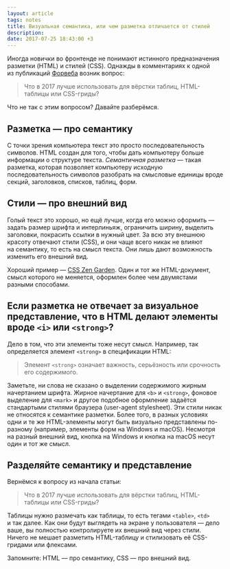 ```yaml
---
layout: article
tags: notes
title: Визуальная семантика, или чем разметка отличается от стилей
description:
date: 2017-07-25 18:43:00 +3
---
```

Иногда новички во фронтенде не понимают истинного предназначения разметки (HTML) и стилей (CSS). Однажды в комментариях к одной из публикаций [Форвеба](https://vk.com/forwebdev) возник вопрос:

> Что в 2017 лучше использовать для вёрстки таблиц, <span class="nobr">HTML-таблицы</span> или <span class="nobr">CSS-гриды</nobr>?

Что не так с этим вопросом? Давайте разберёмся.

## Разметка — про семантику

С точки зрения компьютера текст это просто последовательность символов. HTML создан для того, чтобы дать компьютеру больше информации о структуре текста. _Семантичная разметка_ — такая разметка, которая позволяет компьютеру исходную последовательность символов разобрать на смысловые единицы вроде секций, заголовков, списков, таблиц, форм.

## Стили — про внешний вид

Голый текст это хорошо, но ещё лучше, когда его можно оформить — задать размер шрифта и интерлиньяж, ограничить ширину, выделить заголовки, покрасить ссылки в нужный цвет. За всю эту внешнюю красоту отвечают стили (CSS), и они чаще всего никак не влияют на семантику, то есть на смысл текста. Они лишь дают возможность изменить его внешний вид.

Хороший пример — [CSS Zen Garden](http://www.csszengarden.com/). Один и тот же <span class="nobr">HTML-документ</span>, смысл которого не меняется, оформлен более чем двумястами разными способами.

## Если разметка не отвечает за визуальное представление, что в HTML делают элементы вроде `<i>` или `<strong>`?

Дело в том, что эти элементы тоже несут смысл. Например, так определяется элемент `<strong>` в спецификации HTML:

> Элемент `<strong>` означает важность, серьёзность или срочность его содержимого.

Заметьте, ни слова не сказано о выделении содержимого жирным начертанием шрифта. Жирное начертание для `<b>` и `<strong>`, фоновое выделение для `<mark>` и другое подобное оформление задаётся стандартыми стилями браузера (<span class="nobr">user-agent</span> stylesheet). Эти стили никак не относятся к семантике разметки. Более того, в разных условиях одни и те же HTML-элементы могут быть визуально представлены <span class="nobr">по-разному</span> (например, элементы форм на Windows и macOS). Несмотря на разный внешний вид, кнопка на Windows и кнопка на macOS несут один и тот же смысл.

## Разделяйте семантику и представление

Вернёмся к вопросу из начала статьи:

> Что в 2017 лучше использовать для вёрстки таблиц, <span class="nobr">HTML-таблицы</span> или <span class="nobr">CSS-гриды</span>?

Таблицы нужно размечать как таблицы, то есть тегами `<table>`, `<td>` и так далее. Как они будут выглядеть на экране у пользователя — дело ваше, вы полностью контролируете их внешний вид через стили. Ничего не мешает разметить <span class="nobr">HTML-таблицу</span> и стилизовать её <span class="nobr">CSS-гридами</span> или флексами.

Запомните: HTML — про семантику, CSS — про внешний вид.
